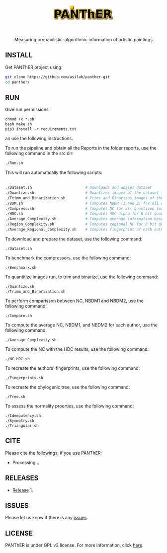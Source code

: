 <p align="center">
<img src="imgs/logo.png" alt="Panther" width="200" border="0" /></p>
<br>
<p align="center">
Measuring probabilistic-algorithmic information of artistic paintings
</p>

## INSTALL
Get PANThER project using:
```bash
git clone https://github.com/asilab/panther.git
cd panther/

```

## RUN
Give run permissions
```
chmod +x *.sh
bash make.sh
pip3 install -r requirements.txt 
```
an use the following instructions.

To run the pipeline and obtain all the Reports in the folder reports, use the following command in the src dir:
```bash
./Run.sh
``` 

This will run automatically the following scripts:
```bash

./Dataset.sh                        # Downloads and unzips dataset
./Quantize.sh                       # Quantizes images of the dataset to 8, 6, 4 and 2 bits.
./Trimm_and_Binarization.sh         # Trims and Binarizes images of the dataset.
./BDM.sh                            # Computes NBDM (1 and 2) for all quantized images of the dataset.
./Compress.sh                       # Computes NC for all quantized images of the dataset.
./HDC.sh                            # Computes HDC alpha for 8 bit quantized images of the dataset.
./Average_Complexity.sh             # Computes average information based measures for each author
./Region_Complexity.sh              # Computes regional NC for 8 bit quantized images of the dataset.
./Average_Regional_Complexity.sh    # Computes fingerprint of each author

```

To download and prepare the dataset, use the following command:
```
./Dataset.sh
```

To benchmark the compressors, use the following command:
```
./Benchmark.sh
```

To quantitize images run, to trim and binarize, use the following command:
```
./Quantize.sh                     
./Trimm_and_Binarization.sh 
```

To perform comparisson between NC, NBDM1 and NBDM2, use the following command:
``` 
./Compare.sh
```

To compute the average NC, NBDM1, and NBDM2 for each author, use the following command:
``` 
./Average_Complexity.sh
```

To compute the NC with the HDC results, use the following command: 
``` 
./NC_HDC.sh
```

To recreate the authors' fingerprints, use the following command: 
``` 
./Fingerprints.sh
```

To recreate the phylogenic tree, use the following command: 
``` 
./Tree.sh
```

To assess the normality proerties, use the following command:
```
./Idempotency.sh
./Symmetry.sh
./Triangular.sh
```

## CITE
Please cite the followings, if you use PANThER:
* Processing...

## RELEASES
* [Release](https://github.com/pratas/panther/releases) 1.

## ISSUES
Please let us know if there is any
[issues](https://github.com/pratas/panther/issues).


## LICENSE
PANThER is under GPL v3 license. For more information, click
[here](http://www.gnu.org/licenses/gpl-3.0.html).

